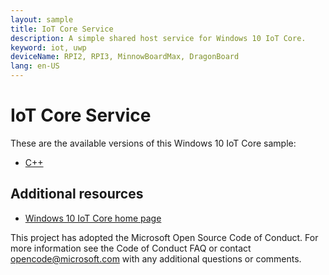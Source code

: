 ```yaml
---
layout: sample
title: IoT Core Service
description: A simple shared host service for Windows 10 IoT Core.
keyword: iot, uwp
deviceName: RPI2, RPI3, MinnowBoardMax, DragonBoard
lang: en-US
---
```

# IoT Core Service

These are the available versions of this Windows 10 IoT Core sample:

*	[C++](./Cpp/README.md)

## Additional resources
* [Windows 10 IoT Core home page](https://developer.microsoft.com/en-us/windows/iot/)

This project has adopted the Microsoft Open Source Code of Conduct. For more information see the Code of Conduct FAQ or contact <opencode@microsoft.com> with any additional questions or comments.

